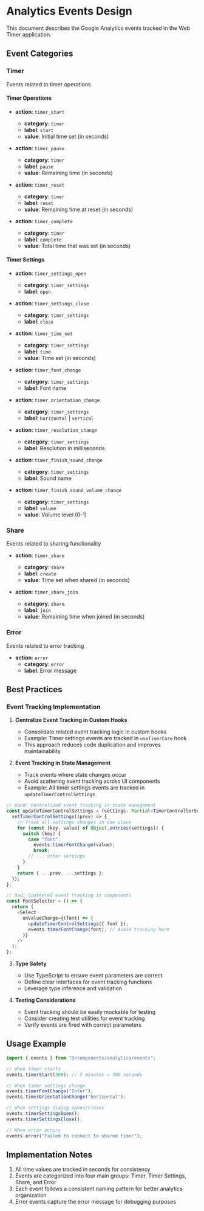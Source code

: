 # Analytics Events Design

This document describes the Google Analytics events tracked in the Web Timer application.

## Event Categories

### Timer
Events related to timer operations

#### Timer Operations
- **action**: `timer_start`
  - **category**: `timer`
  - **label**: `start`
  - **value**: Initial time set (in seconds)

- **action**: `timer_pause`
  - **category**: `timer`
  - **label**: `pause`
  - **value**: Remaining time (in seconds)

- **action**: `timer_reset`
  - **category**: `timer`
  - **label**: `reset`
  - **value**: Remaining time at reset (in seconds)

- **action**: `timer_complete`
  - **category**: `timer`
  - **label**: `complete`
  - **value**: Total time that was set (in seconds)

#### Timer Settings
- **action**: `timer_settings_open`
  - **category**: `timer_settings`
  - **label**: `open`

- **action**: `timer_settings_close`
  - **category**: `timer_settings`
  - **label**: `close`

- **action**: `timer_time_set`
  - **category**: `timer_settings`
  - **label**: `time`
  - **value**: Time set (in seconds)

- **action**: `timer_font_change`
  - **category**: `timer_settings`
  - **label**: Font name

- **action**: `timer_orientation_change`
  - **category**: `timer_settings`
  - **label**: `horizontal` | `vertical`

- **action**: `timer_resolution_change`
  - **category**: `timer_settings`
  - **label**: Resolution in milliseconds

- **action**: `timer_finish_sound_change`
  - **category**: `timer_settings`
  - **label**: Sound name

- **action**: `timer_finish_sound_volume_change`
  - **category**: `timer_settings`
  - **label**: `volume`
  - **value**: Volume level (0-1)

### Share
Events related to sharing functionality

- **action**: `timer_share`
  - **category**: `share`
  - **label**: `create`
  - **value**: Time set when shared (in seconds)

- **action**: `timer_share_join`
  - **category**: `share`
  - **label**: `join`
  - **value**: Remaining time when joined (in seconds)

### Error
Events related to error tracking

- **action**: `error`
  - **category**: `error`
  - **label**: Error message

## Best Practices

### Event Tracking Implementation

1. **Centralize Event Tracking in Custom Hooks**
   - Consolidate related event tracking logic in custom hooks
   - Example: Timer settings events are tracked in `useTimerCore` hook
   - This approach reduces code duplication and improves maintainability

2. **Event Tracking in State Management**
   - Track events where state changes occur
   - Avoid scattering event tracking across UI components
   - Example: All timer settings events are tracked in `updateTimerControlSettings`

```typescript
// Good: Centralized event tracking in state management
const updateTimerControlSettings = (settings: Partial<TimerControllerSettingsType>) => {
  setTimerControlSettings((prev) => {
    // Track all settings changes in one place
    for (const [key, value] of Object.entries(settings)) {
      switch (key) {
        case "font":
          events.timerFontChange(value);
          break;
        // ... other settings
      }
    }
    return { ...prev, ...settings };
  });
};

// Bad: Scattered event tracking in components
const FontSelector = () => {
  return (
    <Select
      onValueChange={(font) => {
        updateTimerControlSettings({ font });
        events.timerFontChange(font); // Avoid tracking here
      }}
    />
  );
};
```

3. **Type Safety**
   - Use TypeScript to ensure event parameters are correct
   - Define clear interfaces for event tracking functions
   - Leverage type inference and validation

4. **Testing Considerations**
   - Event tracking should be easily mockable for testing
   - Consider creating test utilities for event tracking
   - Verify events are fired with correct parameters

## Usage Example

```typescript
import { events } from "@/components/analytics/events";

// When timer starts
events.timerStart(300); // 5 minutes = 300 seconds

// When timer settings change
events.timerFontChange("Inter");
events.timerOrientationChange("horizontal");

// When settings dialog opens/closes
events.timerSettingsOpen();
events.timerSettingsClose();

// When error occurs
events.error("Failed to connect to shared timer");
```

## Implementation Notes

1. All time values are tracked in seconds for consistency
2. Events are categorized into four main groups: Timer, Timer Settings, Share, and Error
3. Each event follows a consistent naming pattern for better analytics organization
4. Error events capture the error message for debugging purposes 
